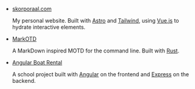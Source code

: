 - [skorporaal.com](https://github.com/Hellrespawn/skorporaal.astro)

  My personal website. Built with [Astro](https://astro.build/) and [Tailwind](https://tailwindcss.com/), using [Vue.js](https://vuejs.org/) to hydrate interactive elements.

- [MarkOTD](https://github.com/Hellrespawn/markotd)

  A MarkDown inspired MOTD for the command line. Built with [Rust](https://www.rust-lang.org/).

- [Angular Boat Rental](https://github.com/Hellrespawn/angular-boat-rental)

  A school project built with [Angular](https://angular.io/) on the frontend and [Express](https://expressjs.com/) on the backend.
